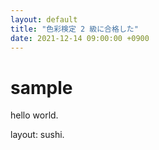 ```yaml
---
layout: default
title: "色彩検定 2 級に合格した"
date: 2021-12-14 09:00:00 +0900
---
```


# sample

hello world.

layout: sushi.
